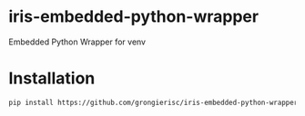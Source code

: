# iris-embedded-python-wrapper
Embedded Python Wrapper for venv

# Installation  

```bash
pip install https://github.com/grongierisc/iris-embedded-python-wrapper/releases/download/v0.0.1/iris-0.0.1-py3-none-any.whl
```
